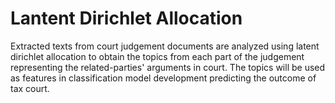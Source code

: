 # Lantent Dirichlet Allocation

Extracted texts from court judgement documents are analyzed using latent dirichlet allocation to obtain the topics from each part of the judgement representing the related-parties' arguments in court.
The topics will be used as features in classification model development predicting the outcome of tax court.
